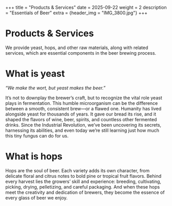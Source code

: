 +++
title = "Products & Services"
date = 2025-09-22
weight = 2
description = "Essentials of Beer"
extra = {header_img = "IMG_3800.jpg"}
+++

# Products & Services

We provide yeast, hops, and other raw materials, along with related services, which are essential components in the beer brewing process.

# What is yeast

_“We make the wort, but yeast makes the beer.”_

It’s not to downplay the brewer’s craft, but to recognize the vital role yeast plays in fermentation. This humble microorganism can be the difference between a smooth, consistent brew—or a flawed one.
Humanity has lived alongside yeast for thousands of years. It gave our bread its rise, and it shaped the flavors of wine, beer, spirits, and countless other fermented drinks. Since the Industrial Revolution, we’ve been uncovering its secrets, harnessing its abilities, and even today we’re still learning just how much this tiny fungus can do for us.

<div class="gallery">
      <a href="/img/IMG_1884.jpg" data-ngthumb="/img/IMG_1884.jpg"></a>
      <a href="/img/IMG_4164.jpg" data-ngthumb="/img/IMG_4164.jpg"></a>
      <a href="/img/35A9717.jpg" data-ngthumb="/img/35A9717.jpg"></a>
</div>

# What is hops

Hops are the soul of beer. Each variety adds its own character, from delicate floral and citrus notes to bold pine or tropical fruit flavors. Behind every harvest lies the growers’ skill and experience: breeding, cultivating, picking, drying, pelletizing, and careful packaging. And when these hops meet the creativity and dedication of brewers, they become the essence of every glass of beer we enjoy.

<div class="gallery">
      <a href="/img/IMG_6172.jpg" data-ngthumb="/img/IMG_6172.jpg"></a>
      <a href="/img/IMG_4192.jpg" data-ngthumb="/img/IMG_4192.jpg"></a>
      <a href="/img/IMG_6212.jpg" data-ngthumb="/img/IMG_6212.jpg"></a>
</div>
